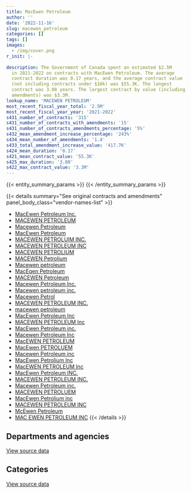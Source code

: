 ```yaml
---
title: MacEwen Petroleum
author: ''
date: '2022-11-16'
slug: macewen_petroleum
categories: []
tags: []
images:
  - /img/cover.png
r_init: |-
  
description: The Government of Canada spent an estimated $2.5M
  in 2021-2022 on contracts with MacEwen Petroleum. The average
  contract duration was 0.17 years, and the average contract value
  (not including contracts under $10k) was $55.3K. The longest
  contract was 3.08 years. The largest contract by value (including
  amendments) was $3.3M.
lookup_name: 'MACEWEN PETROLEUM'
most_recent_fiscal_year_total: '2.5M'
most_recent_fiscal_year_year: '2021-2022'
s431_number_of_contracts: '315'
s431_number_of_contracts_with_amendments: '15'
s431_number_of_contracts_amendments_percentage: '5%'
s432_mean_amendment_increase_percentage: '243%'
s434_mean_number_of_amendments: '1.4'
s433_total_amendment_increase_value: '417.7K'
s424_mean_duration: '0.17'
s421_mean_contract_value: '55.3K'
s425_max_duration: '3.08'
s422_max_contract_value: '3.3M'
---
```


<script src="/rmarkdown-libs/htmlwidgets/htmlwidgets.js"></script>
<link href="/rmarkdown-libs/datatables-css/datatables-crosstalk.css" rel="stylesheet" />
<script src="/rmarkdown-libs/datatables-binding/datatables.js"></script>
<script src="/rmarkdown-libs/jquery/jquery-3.6.0.min.js"></script>
<link href="/rmarkdown-libs/dt-core-bootstrap/css/dataTables.bootstrap.min.css" rel="stylesheet" />
<link href="/rmarkdown-libs/dt-core-bootstrap/css/dataTables.bootstrap.extra.css" rel="stylesheet" />
<script src="/rmarkdown-libs/dt-core-bootstrap/js/jquery.dataTables.min.js"></script>
<script src="/rmarkdown-libs/dt-core-bootstrap/js/dataTables.bootstrap.min.js"></script>
<link href="/rmarkdown-libs/crosstalk/css/crosstalk.min.css" rel="stylesheet" />
<script src="/rmarkdown-libs/crosstalk/js/crosstalk.min.js"></script>
<script src="/rmarkdown-libs/htmlwidgets/htmlwidgets.js"></script>
<link href="/rmarkdown-libs/datatables-css/datatables-crosstalk.css" rel="stylesheet" />
<script src="/rmarkdown-libs/datatables-binding/datatables.js"></script>
<script src="/rmarkdown-libs/jquery/jquery-3.6.0.min.js"></script>
<link href="/rmarkdown-libs/dt-core-bootstrap/css/dataTables.bootstrap.min.css" rel="stylesheet" />
<link href="/rmarkdown-libs/dt-core-bootstrap/css/dataTables.bootstrap.extra.css" rel="stylesheet" />
<script src="/rmarkdown-libs/dt-core-bootstrap/js/jquery.dataTables.min.js"></script>
<script src="/rmarkdown-libs/dt-core-bootstrap/js/dataTables.bootstrap.min.js"></script>
<link href="/rmarkdown-libs/crosstalk/css/crosstalk.min.css" rel="stylesheet" />
<script src="/rmarkdown-libs/crosstalk/js/crosstalk.min.js"></script>

{{< entity_summary_params >}}
{{< /entity_summary_params >}}

{{< details summary="See original contracts and amendments" panel_body_class="vendor-names-list" >}}
- [MacEwen Petroleum Inc.](https://search.open.canada.ca/en/ct/?sort=contract_value_f%20desc&page=1&search_text=%22MacEwen%20Petroleum%20Inc.%22)
- [MACEWEN PETROLEUM](https://search.open.canada.ca/en/ct/?sort=contract_value_f%20desc&page=1&search_text=%22MACEWEN%20PETROLEUM%22)
- [Macewen Petroleum](https://search.open.canada.ca/en/ct/?sort=contract_value_f%20desc&page=1&search_text=%22Macewen%20Petroleum%22)
- [MacEwen Petroleum](https://search.open.canada.ca/en/ct/?sort=contract_value_f%20desc&page=1&search_text=%22MacEwen%20Petroleum%22)
- [MACEWEN PETROLUIM INC.](https://search.open.canada.ca/en/ct/?sort=contract_value_f%20desc&page=1&search_text=%22MACEWEN%20PETROLUIM%20INC.%22)
- [MACEWEN PETROLEUM INC](https://search.open.canada.ca/en/ct/?sort=contract_value_f%20desc&page=1&search_text=%22MACEWEN%20PETROLEUM%20INC%22)
- [MACEWEN PETROLIUM](https://search.open.canada.ca/en/ct/?sort=contract_value_f%20desc&page=1&search_text=%22MACEWEN%20PETROLIUM%22)
- [MACEWEN Petrolium](https://search.open.canada.ca/en/ct/?sort=contract_value_f%20desc&page=1&search_text=%22MACEWEN%20Petrolium%22)
- [Macewen petroleum](https://search.open.canada.ca/en/ct/?sort=contract_value_f%20desc&page=1&search_text=%22Macewen%20petroleum%22)
- [MacEqen Petroleum](https://search.open.canada.ca/en/ct/?sort=contract_value_f%20desc&page=1&search_text=%22MacEqen%20Petroleum%22)
- [MACEWEN Petroleum](https://search.open.canada.ca/en/ct/?sort=contract_value_f%20desc&page=1&search_text=%22MACEWEN%20Petroleum%22)
- [Macewen Petroleum Inc.](https://search.open.canada.ca/en/ct/?sort=contract_value_f%20desc&page=1&search_text=%22Macewen%20Petroleum%20Inc.%22)
- [Macewen petroleum inc.](https://search.open.canada.ca/en/ct/?sort=contract_value_f%20desc&page=1&search_text=%22Macewen%20petroleum%20inc.%22)
- [Macewen Petrol](https://search.open.canada.ca/en/ct/?sort=contract_value_f%20desc&page=1&search_text=%22Macewen%20Petrol%22)
- [MACEWEN PETROLEUM INC.](https://search.open.canada.ca/en/ct/?sort=contract_value_f%20desc&page=1&search_text=%22MACEWEN%20PETROLEUM%20INC.%22)
- [macewen petroleum](https://search.open.canada.ca/en/ct/?sort=contract_value_f%20desc&page=1&search_text=%22macewen%20petroleum%22)
- [MacEwen Petroleum Inc](https://search.open.canada.ca/en/ct/?sort=contract_value_f%20desc&page=1&search_text=%22MacEwen%20Petroleum%20Inc%22)
- [MACEWEN PETROLEUM Inc](https://search.open.canada.ca/en/ct/?sort=contract_value_f%20desc&page=1&search_text=%22MACEWEN%20PETROLEUM%20Inc%22)
- [MacEwen Petroleum inc.](https://search.open.canada.ca/en/ct/?sort=contract_value_f%20desc&page=1&search_text=%22MacEwen%20Petroleum%20inc.%22)
- [Macewen Petroleum Inc](https://search.open.canada.ca/en/ct/?sort=contract_value_f%20desc&page=1&search_text=%22Macewen%20Petroleum%20Inc%22)
- [MacEWEN PETROLEUM](https://search.open.canada.ca/en/ct/?sort=contract_value_f%20desc&page=1&search_text=%22MacEWEN%20PETROLEUM%22)
- [MacEwen PETROLUEM](https://search.open.canada.ca/en/ct/?sort=contract_value_f%20desc&page=1&search_text=%22MacEwen%20PETROLUEM%22)
- [Macewen Petroleum inc](https://search.open.canada.ca/en/ct/?sort=contract_value_f%20desc&page=1&search_text=%22Macewen%20Petroleum%20inc%22)
- [MacEwen Petrolium Inc](https://search.open.canada.ca/en/ct/?sort=contract_value_f%20desc&page=1&search_text=%22MacEwen%20Petrolium%20Inc%22)
- [MacEWEN PETROLEUM Inc](https://search.open.canada.ca/en/ct/?sort=contract_value_f%20desc&page=1&search_text=%22MacEWEN%20PETROLEUM%20Inc%22)
- [MacEwen Petroleum INC.](https://search.open.canada.ca/en/ct/?sort=contract_value_f%20desc&page=1&search_text=%22MacEwen%20Petroleum%20INC.%22)
- [MACEWEN PETROLEUM INC.](https://search.open.canada.ca/en/ct/?sort=contract_value_f%20desc&page=1&search_text=%22%40MACEWEN%20PETROLEUM%20INC.%22)
- [Macewen Petroleum inc.](https://search.open.canada.ca/en/ct/?sort=contract_value_f%20desc&page=1&search_text=%22Macewen%20Petroleum%20inc.%22)
- [MACEWEN PETROLUEM](https://search.open.canada.ca/en/ct/?sort=contract_value_f%20desc&page=1&search_text=%22MACEWEN%20PETROLUEM%22)
- [MacEwen Petrolium inc](https://search.open.canada.ca/en/ct/?sort=contract_value_f%20desc&page=1&search_text=%22MacEwen%20Petrolium%20inc%22)
- [MACEWEN PETROLEUM INC](https://search.open.canada.ca/en/ct/?sort=contract_value_f%20desc&page=1&search_text=%22MACEWEN%20PETROLEUM%20%20INC%22)
- [McEwen Petroleum](https://search.open.canada.ca/en/ct/?sort=contract_value_f%20desc&page=1&search_text=%22McEwen%20Petroleum%22)
- [MAC EWEN PETROLEUM INC](https://search.open.canada.ca/en/ct/?sort=contract_value_f%20desc&page=1&search_text=%22MAC%20EWEN%20PETROLEUM%20INC%22)
{{< /details >}}

## Departments and agencies

<div id="htmlwidget-1" style="width:100%;height:auto;" class="datatables html-widget"></div>
<script type="application/json" data-for="htmlwidget-1">{"x":{"style":"bootstrap","filter":"none","vertical":false,"data":[["<a href=\"/departments/csc-scc/\">Correctional Service of Canada<\/a>","<a href=\"/departments/dnd-mdn/\">National Defence<\/a>","<a href=\"/departments/nrc-cnrc/\">National Research Council Canada<\/a>","<a href=\"/departments/pwgsc-tpsgc/\">Public Services and Procurement Canada<\/a>"],[null,2973665.17,392528.42,24860],[154693.53,3393109.98,22488.36,32810.12],[53507.42,1581381.11,16950,26202.8],[402345.48,2006951.03,15820,37763.12]],"container":"<table class=\"table table-striped table-hover row-border order-column display\">\n  <thead>\n    <tr>\n      <th>Department<\/th>\n      <th>2018-2019<\/th>\n      <th>2019-2020<\/th>\n      <th>2020-2021<\/th>\n      <th>2021-2022<\/th>\n    <\/tr>\n  <\/thead>\n<\/table>","options":{"order":[[4,"desc"]],"pageLength":10,"autoWidth":true,"columnDefs":[{"targets":1,"render":"function(data, type, row, meta) {\n    return type !== 'display' ? data : DTWidget.formatCurrency(data, \"$\", 2, 3, \",\", \".\", true, null);\n  }"},{"targets":2,"render":"function(data, type, row, meta) {\n    return type !== 'display' ? data : DTWidget.formatCurrency(data, \"$\", 2, 3, \",\", \".\", true, null);\n  }"},{"targets":3,"render":"function(data, type, row, meta) {\n    return type !== 'display' ? data : DTWidget.formatCurrency(data, \"$\", 2, 3, \",\", \".\", true, null);\n  }"},{"targets":4,"render":"function(data, type, row, meta) {\n    return type !== 'display' ? data : DTWidget.formatCurrency(data, \"$\", 2, 3, \",\", \".\", true, null);\n  }"},{"width":"16%","targets":[1,2,3,4]},{"className":"dt-right","targets":[1,2,3,4]}],"orderClasses":false}},"evals":["options.columnDefs.0.render","options.columnDefs.1.render","options.columnDefs.2.render","options.columnDefs.3.render"],"jsHooks":[]}</script>
<p class="text-right">
<a href="https://github.com/GoC-Spending/contracts-data/tree/main/data/out/vendors/macewen_petroleum/summary_by_fiscal_year_by_department.csv" class="source-data-link btn btn-link">View source data</a>
</p>

## Categories

<div id="htmlwidget-2" style="width:100%;height:auto;" class="datatables html-widget"></div>
<script type="application/json" data-for="htmlwidget-2">{"x":{"style":"bootstrap","filter":"none","vertical":false,"data":[["<a href=\"/categories/facilities_and_construction/\">Facilities and construction<\/a>","<a href=\"/categories/defence/\">Defence<\/a>","<a href=\"/categories/professional_services/\">Professional services<\/a>","<a href=\"/categories/transportation_and_logistics/\">Transportation and logistics<\/a>","<a href=\"/categories/industrial_products_and_services/\">Industrial products and services<\/a>"],[129941.88,2792858,24860,151502.53,291891.18],[12430,3003501.44,null,187503.65,399666.9],[16950,1581381.11,null,79710.22,null],[null,2006951.03,null,455928.6,null]],"container":"<table class=\"table table-striped table-hover row-border order-column display\">\n  <thead>\n    <tr>\n      <th>Category<\/th>\n      <th>2018-2019<\/th>\n      <th>2019-2020<\/th>\n      <th>2020-2021<\/th>\n      <th>2021-2022<\/th>\n    <\/tr>\n  <\/thead>\n<\/table>","options":{"order":[[4,"desc"]],"dom":"t","pageLength":30,"autoWidth":true,"columnDefs":[{"targets":1,"render":"function(data, type, row, meta) {\n    return type !== 'display' ? data : DTWidget.formatCurrency(data, \"$\", 2, 3, \",\", \".\", true, null);\n  }"},{"targets":2,"render":"function(data, type, row, meta) {\n    return type !== 'display' ? data : DTWidget.formatCurrency(data, \"$\", 2, 3, \",\", \".\", true, null);\n  }"},{"targets":3,"render":"function(data, type, row, meta) {\n    return type !== 'display' ? data : DTWidget.formatCurrency(data, \"$\", 2, 3, \",\", \".\", true, null);\n  }"},{"targets":4,"render":"function(data, type, row, meta) {\n    return type !== 'display' ? data : DTWidget.formatCurrency(data, \"$\", 2, 3, \",\", \".\", true, null);\n  }"},{"width":"16%","targets":[1,2,3,4]},{"className":"dt-right","targets":[1,2,3,4]}],"orderClasses":false,"lengthMenu":[10,25,30,50,100]}},"evals":["options.columnDefs.0.render","options.columnDefs.1.render","options.columnDefs.2.render","options.columnDefs.3.render"],"jsHooks":[]}</script>
<p class="text-right">
<a href="https://github.com/GoC-Spending/contracts-data/tree/main/data/out/vendors/macewen_petroleum/summary_by_fiscal_year_by_category.csv" class="source-data-link btn btn-link">View source data</a>
</p>
